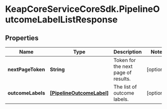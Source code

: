 # KeapCoreServiceCoreSdk.PipelineOutcomeLabelListResponse

## Properties

Name | Type | Description | Notes
------------ | ------------- | ------------- | -------------
**nextPageToken** | **String** | Token for the next page of results. | [optional] 
**outcomeLabels** | [**[PipelineOutcomeLabel]**](PipelineOutcomeLabel.md) | The list of outcome labels. | [optional] 


